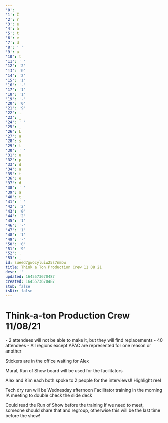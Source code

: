 ```yaml
---
'0': _
'1': C
'2': r
'3': e
'4': a
'5': t
'6': e
'7': d
'8': ' '
'9': a
'10': t
'11': ' '
'12': '2'
'13': '0'
'14': '2'
'15': '1'
'16': '-'
'17': '1'
'18': '1'
'19': '-'
'20': '0'
'21': '9'
'22': .
'23': _
'24': ' '
'25': _
'26': L
'27': a
'28': s
'29': t
'30': ' '
'31': u
'32': p
'33': d
'34': a
'35': t
'36': e
'37': d
'38': ' '
'39': a
'40': t
'41': ' '
'42': '2'
'43': '0'
'44': '2'
'45': '1'
'46': '-'
'47': '1'
'48': '1'
'49': '-'
'50': '0'
'51': '9'
'52': .
'53': _
id: sueed7gwocyluiw25s7nmbw
title: Think a Ton Production Crew 11 08 21
desc: ''
updated: 1645573670487
created: 1645573670487
stub: false
isDir: false
---
```


# Think-a-ton Production Crew 11/08/21


\- 2 attendees will not be able to make it, but they will find replacements
\- 40 attendees
\- All regions except APAC are represented for one reason or another

Stickers are in the office waiting for Alex

Mural, Run of Show board will be used for the facilitators

Alex and Kim each both spoke to 2 people for the interviews!! Highlight reel

Tech dry run will be Wednesday afternoon
Facilitator training in the morning
IA meeting to double check the slide deck

Could read the Run of Show before the training
If we need to meet, someone should share that and regroup, otherwise this will be the last time before the show!

